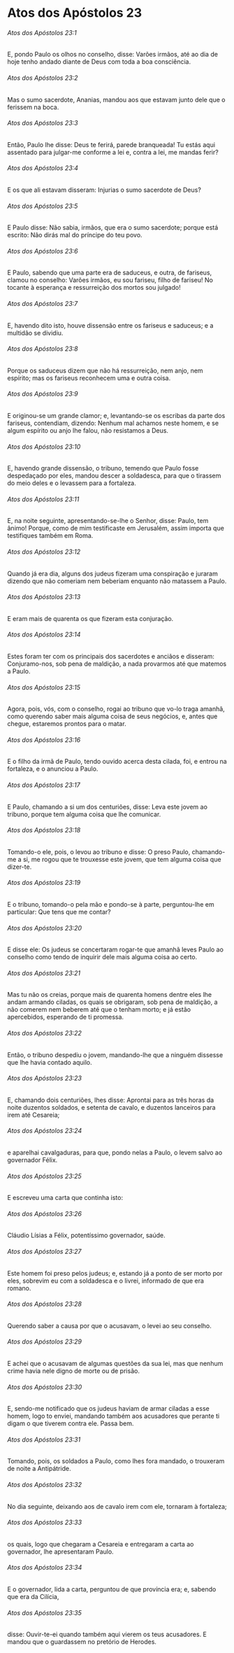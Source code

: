 # Atos dos Apóstolos 23

###### Atos dos Apóstolos 23:1

E, pondo Paulo os olhos no conselho, disse: Varões irmãos, até ao dia de hoje tenho andado diante de Deus com toda a boa consciência.

###### Atos dos Apóstolos 23:2

Mas o sumo sacerdote, Ananias, mandou aos que estavam junto dele que o ferissem na boca.

###### Atos dos Apóstolos 23:3

Então, Paulo lhe disse: Deus te ferirá, parede branqueada! Tu estás aqui assentado para julgar-me conforme a lei e, contra a lei, me mandas ferir?

###### Atos dos Apóstolos 23:4

E os que ali estavam disseram: Injurias o sumo sacerdote de Deus?

###### Atos dos Apóstolos 23:5

E Paulo disse: Não sabia, irmãos, que era o sumo sacerdote; porque está escrito: Não dirás mal do príncipe do teu povo.

###### Atos dos Apóstolos 23:6

E Paulo, sabendo que uma parte era de saduceus, e outra, de fariseus, clamou no conselho: Varões irmãos, eu sou fariseu, filho de fariseu! No tocante à esperança e ressurreição dos mortos sou julgado!

###### Atos dos Apóstolos 23:7

E, havendo dito isto, houve dissensão entre os fariseus e saduceus; e a multidão se dividiu.

###### Atos dos Apóstolos 23:8

Porque os saduceus dizem que não há ressurreição, nem anjo, nem espírito; mas os fariseus reconhecem uma e outra coisa.

###### Atos dos Apóstolos 23:9

E originou-se um grande clamor; e, levantando-se os escribas da parte dos fariseus, contendiam, dizendo: Nenhum mal achamos neste homem, e se algum espírito ou anjo lhe falou, não resistamos a Deus.

###### Atos dos Apóstolos 23:10

E, havendo grande dissensão, o tribuno, temendo que Paulo fosse despedaçado por eles, mandou descer a soldadesca, para que o tirassem do meio deles e o levassem para a fortaleza.

###### Atos dos Apóstolos 23:11

E, na noite seguinte, apresentando-se-lhe o Senhor, disse: Paulo, tem ânimo! Porque, como de mim testificaste em Jerusalém, assim importa que testifiques também em Roma.

###### Atos dos Apóstolos 23:12

Quando já era dia, alguns dos judeus fizeram uma conspiração e juraram dizendo que não comeriam nem beberiam enquanto não matassem a Paulo.

###### Atos dos Apóstolos 23:13

E eram mais de quarenta os que fizeram esta conjuração.

###### Atos dos Apóstolos 23:14

Estes foram ter com os principais dos sacerdotes e anciãos e disseram: Conjuramo-nos, sob pena de maldição, a nada provarmos até que matemos a Paulo.

###### Atos dos Apóstolos 23:15

Agora, pois, vós, com o conselho, rogai ao tribuno que vo-lo traga amanhã, como querendo saber mais alguma coisa de seus negócios, e, antes que chegue, estaremos prontos para o matar.

###### Atos dos Apóstolos 23:16

E o filho da irmã de Paulo, tendo ouvido acerca desta cilada, foi, e entrou na fortaleza, e o anunciou a Paulo.

###### Atos dos Apóstolos 23:17

E Paulo, chamando a si um dos centuriões, disse: Leva este jovem ao tribuno, porque tem alguma coisa que lhe comunicar.

###### Atos dos Apóstolos 23:18

Tomando-o ele, pois, o levou ao tribuno e disse: O preso Paulo, chamando-me a si, me rogou que te trouxesse este jovem, que tem alguma coisa que dizer-te.

###### Atos dos Apóstolos 23:19

E o tribuno, tomando-o pela mão e pondo-se à parte, perguntou-lhe em particular: Que tens que me contar?

###### Atos dos Apóstolos 23:20

E disse ele: Os judeus se concertaram rogar-te que amanhã leves Paulo ao conselho como tendo de inquirir dele mais alguma coisa ao certo.

###### Atos dos Apóstolos 23:21

Mas tu não os creias, porque mais de quarenta homens dentre eles lhe andam armando ciladas, os quais se obrigaram, sob pena de maldição, a não comerem nem beberem até que o tenham morto; e já estão apercebidos, esperando de ti promessa.

###### Atos dos Apóstolos 23:22

Então, o tribuno despediu o jovem, mandando-lhe que a ninguém dissesse que lhe havia contado aquilo.

###### Atos dos Apóstolos 23:23

E, chamando dois centuriões, lhes disse: Aprontai para as três horas da noite duzentos soldados, e setenta de cavalo, e duzentos lanceiros para irem até Cesareia;

###### Atos dos Apóstolos 23:24

e aparelhai cavalgaduras, para que, pondo nelas a Paulo, o levem salvo ao governador Félix.

###### Atos dos Apóstolos 23:25

E escreveu uma carta que continha isto:

###### Atos dos Apóstolos 23:26

Cláudio Lísias a Félix, potentíssimo governador, saúde.

###### Atos dos Apóstolos 23:27

Este homem foi preso pelos judeus; e, estando já a ponto de ser morto por eles, sobrevim eu com a soldadesca e o livrei, informado de que era romano.

###### Atos dos Apóstolos 23:28

Querendo saber a causa por que o acusavam, o levei ao seu conselho.

###### Atos dos Apóstolos 23:29

E achei que o acusavam de algumas questões da sua lei, mas que nenhum crime havia nele digno de morte ou de prisão.

###### Atos dos Apóstolos 23:30

E, sendo-me notificado que os judeus haviam de armar ciladas a esse homem, logo to enviei, mandando também aos acusadores que perante ti digam o que tiverem contra ele. Passa bem.

###### Atos dos Apóstolos 23:31

Tomando, pois, os soldados a Paulo, como lhes fora mandado, o trouxeram de noite a Antipátride.

###### Atos dos Apóstolos 23:32

No dia seguinte, deixando aos de cavalo irem com ele, tornaram à fortaleza;

###### Atos dos Apóstolos 23:33

os quais, logo que chegaram a Cesareia e entregaram a carta ao governador, lhe apresentaram Paulo.

###### Atos dos Apóstolos 23:34

E o governador, lida a carta, perguntou de que província era; e, sabendo que era da Cilícia,

###### Atos dos Apóstolos 23:35

disse: Ouvir-te-ei quando também aqui vierem os teus acusadores. E mandou que o guardassem no pretório de Herodes.

